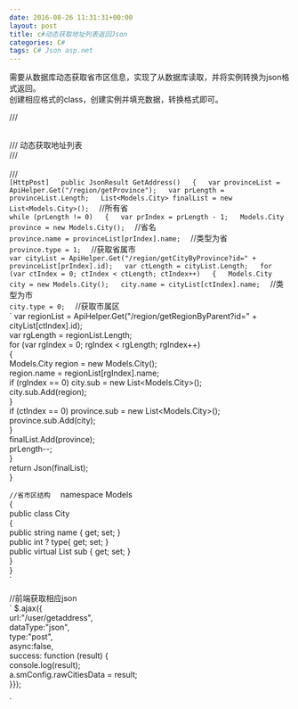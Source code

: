 ```yaml
---
date: 2016-08-26 11:31:31+00:00
layout: post
title: c#动态获取地址列表返回Json
categories: C#
tags: C# Json asp.net
---
```


需要从数据库动态获取省市区信息，实现了从数据库读取，并将实例转换为json格式返回。  
创建相应格式的class，创建实例并填充数据，转换格式即可。  

/// <summary>  
/// 动态获取地址列表  
/// </summary>  
/// <returns></returns>  
`
[HttpPost]  
public JsonResult GetAddress()  
{  
    var provinceList = ApiHelper.Get("/region/getProvince");  
    var prLength = provinceList.Length;  
    List<Models.City> finalList = new List<Models.City>();  
`
    //所有省  
`
    while (prLength != 0)  
    {  
        var prIndex = prLength - 1;  
        Models.City province = new Models.City();  
`
        //省名  
`
        province.name = provinceList[prIndex].name;  
`
        //类型为省  
`
        province.type = 1;  
`
        //获取省属市  
`
        var cityList = ApiHelper.Get("/region/getCityByProvince?id=" + provinceList[prIndex].id);  
        var ctLength = cityList.Length;  
        for (var ctIndex = 0; ctIndex < ctLength; ctIndex++)  
        {  
            Models.City city = new Models.City();  
            city.name = cityList[ctIndex].name;  
`
            //类型为市  
`
            city.type = 0;  
`
            //获取市属区  
`
            var regionList = ApiHelper.Get("/region/getRegionByParent?id=" + cityList[ctIndex].id);  
            var rgLength = regionList.Length;  
            for (var rgIndex = 0; rgIndex < rgLength; rgIndex++)  
            {  
                Models.City region = new Models.City();  
                region.name = regionList[rgIndex].name;  
                if (rgIndex == 0) city.sub = new List<Models.City>();  
                city.sub.Add(region);  
            }  
            if (ctIndex == 0) province.sub = new List<Models.City>();  
            province.sub.Add(city);  
        }  
        finalList.Add(province);  
        prLength--;  
    }  
    return Json(finalList);  
}  
  
`
//省市区结构  
`
namespace Models  
{  
    public class City  
    {  
        public string name { get; set; }  
        public int ? type{ get; set; }  
        public virtual List<City> sub { get; set; }  
    }  
}    
`

//前端获取相应json  
`
    $.ajax({  
        url:"/user/getaddress",  
        dataType:"json",  
        type:"post",  
        async:false,  
        success: function (result) {  
            console.log(result);  
            a.smConfig.rawCitiesData = result;  
        }});   
        
`

